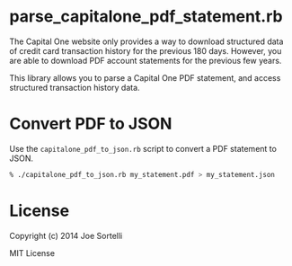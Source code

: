 # parse_capitalone_pdf_statement.rb

The Capital One website only provides a way to download structured
data of credit card transaction history for the previous 180 days.
However, you are able to download PDF account statements for the
previous few years.

This library allows you to parse a Capital One PDF statement, and
access structured transaction history data.

# Convert PDF to JSON

Use the ```capitalone_pdf_to_json.rb``` script to convert a PDF
statement to JSON.

```bash
% ./capitalone_pdf_to_json.rb my_statement.pdf > my_statement.json
```

# License

Copyright (c) 2014 Joe Sortelli

MIT License
